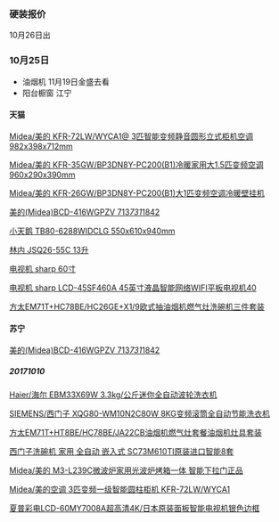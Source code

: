 ### 硬装报价

  10月26日出

### 10月25日

*  油烟机   11月19日金盛去看
*  阳台橱窗 江宁


#### 天猫

[Midea/美的 KFR-72LW/WYCA1@ 3匹智能变频静音圆形立式柜机空调  982x398x712mm](https://detail.tmall.com/item.htm?spm=a220o.1000855.1000983.1.7769ea87HkYQjN&id=545267707302&standard=1)

[Midea/美的 KFR-35GW/BP3DN8Y-PC200(B1)冷暖家用大1.5匹变频空调960x290x390mm](https://detail.tmall.com/item.htm?id=554987115605&spm=2014.21600712.0.0)

[Midea/美的 KFR-26GW/BP3DN8Y-PC200(B1)大1匹变频空调冷暖壁挂机](https://detail.tmall.com/item.htm?id=554823852014&spm=2014.21600712.0.0)

[美的(Midea)BCD-416WGPZV 713*731*1842](https://detail.tmall.com/item.htm?id=552497053567&_u=t2dmg8j26111&skuId=3551013823422)

[小天鹅 TB80-6288WIDCLG 550x610x940mm](https://detail.tmall.com/item.htm?spm=a1z10.4-b-s.w4004-16790321930.1.78c089bfgJ0nZ3&abtest=_AB-LR130-PR130&pvid=de50365d-7913-4d05-b4e6-9261729893b3&pos=1&abbucket=_AB-M130_B10&acm=03131.1003.1.702582&id=538971955392&scm=1007.12940.25805.100200300000000&skuId=3221950588223)

[林内 JSQ26-55C 13升](https://detail.tmall.com/item.htm?id=38894206986&_u=t2dmg8j26111&sku_properties=10208271:7191691)

[电视机 sharp 60寸](https://detail.tmall.com/item.htm?spm=a1z10.5-b-s.w4011-15158917775.59.735f5eedUL7dgU&id=546711133883&rn=d27b7e355ce520768866ebb70c48d59e&abbucket=14&skuId=3306321161931)

[电视机 sharp LCD-45SF460A 45英寸液晶智能网络WIFI平板电视机40](https://detail.tmall.com/item.htm?spm=a1z10.5-b-s.w4011-15158917775.69.64e450327yCb92&id=542871252080&rn=365dd2636d9398ee26a80e208c5d7319&abbucket=14&sku_properties=5919063:6536025)

[方太EM71T+HC78BE/HC26GE+X1/9欧式抽油烟机燃气灶洗碗机三件套装](https://detail.tmall.com/item.htm?spm=a1z10.4-b-s.w15818508-16803535600.15.6fc8f3adjMtAvQ&id=547655533694&sku_properties=1627207:21965)

#### 苏宁

[美的(Midea)BCD-416WGPZV 713*731*1842](https://product.suning.com/0070150824/188552961.html)

##### 20171010

[Haier/海尔 EBM33X69W 3.3kg/公斤迷你全自动波轮洗衣机](https://detail.tmall.com/item.htm?spm=a1z0d.6639537.1997196601.4.3f80eab5hJi6sl&id=559433491680&skuId=3485550769306)

[SIEMENS/西门子 XQG80-WM10N2C80W 8KG变频滚筒全自动节能洗衣机](https://detail.tmall.com/item.htm?id=521255987383&_u=t2dmg8j26111)

[方太EM71T+HT8BE/HC78BE/JA22CB油烟机燃气灶套餐油烟机灶具套装](https://detail.tmall.com/item.htm?spm=a1z0d.6639537.1997196601.14.381beabcZUydQi&id=535438168846)

[西门子洗碗机 家用 全自动 嵌入式 SC73M610TI原装进口智能8套](https://detail.tmall.com/item.htm?spm=a1z0d.6639537.1997196601.47.381beabcZUydQi&id=523212142796)

[Midea/美的 M3-L239C微波炉家用光波炉烤箱一体 智能下拉门正品](https://detail.tmall.com/item.htm?spm=a1z0d.6639537.1997196601.23.381beabcZUydQi&id=536936352458&skuId=3424038824604)

[Midea/美的空调 3匹变频一级智能圆柱柜机 KFR-72LW/WYCA1](https://detail.tmall.com/item.htm?spm=a1z0d.6639537.1997196601.33.381beabcZUydQi&id=543791535500)

[夏普彩电LCD-60MY7008A超高清4K/日本原装面板智能电视机银色边框](https://detail.tmall.com/item.htm?spm=a1z0d.6639537.1997196601.18.76b0fd432dJwsV&id=548119926252&sku_properties=5919063:6536025)